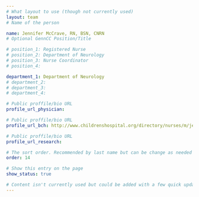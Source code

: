 ```yaml
---
# What layout to use (though not currently used)
layout: team
# Name of the person

name: Jennifer McCrave, RN, BSN, CNRN
# Optional GennCC Position/Title

# position_1: Registered Nurse
# position_2: Department of Neurology
# position_3: Nurse Coordinator
# position_4:

department_1: Department of Neurology
# department_2:
# department_3:
# department_4:

# Public proffile/bio URL
profile_url_physician:

# Public proffile/bio URL
profile_url_bch: http://www.childrenshospital.org/directory/nurses/m/jennifer-mccrave

# Public proffile/bio URL
profile_url_research:

# The sort order. Recommended by last name but can be change as needed
order: 14

# Show this entry on the page
show_status: true

# Content isn't currently used but could be added with a few quick updates if needed to allow for bios
---
```

